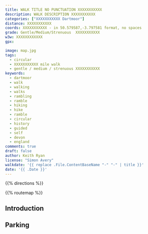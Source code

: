 ```yaml
---
title: WALK TITLE NO PUNCTUATION XXXXXXXXXXX
description: WALK DESCRIPTION XXXXXXXXXXX
categories: ["XXXXXXXXXXX Dartmoor"]
distance: XXXXXXXXXXX
coords: XXXXXXXXXXX - in 50.579587,-3.797581 format, no spaces
grade: Gentle/Medium/Strenuous  XXXXXXXXXXX
w3w: XXXXXXXXXXXX
gpx: 

image: map.jpg
tags: 
  - circular 
  - XXXXXXXXXXX mile walk  
  - gentle / medium / strenuous XXXXXXXXXXX
keywords: 
  - dartmoor
  - walk
  - walking
  - walks
  - rambling
  - ramble
  - hiking
  - hike
  - ramble
  - circular
  - history
  - guided
  - self
  - devon
  - england
comments: true
draft: false
author: Keith Ryan
license: "Simon Avery"
walkdate: '{{ replace .File.ContentBaseName "-" "-" | title }}'
date: '{{ .Date }}'
---
```


{{% directions %}}

{{% routemap %}}

## Introduction






## Parking 

